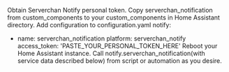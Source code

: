 Obtain Serverchan Notify personal token.
Copy serverchan_notification from custom_components to your custom_components in Home Assistant directory.
Add configuration to configuration.yaml
notify:
  - name: serverchan_notification
    platform: serverchan_notify
    access_token: 'PASTE_YOUR_PERSONAL_TOKEN_HERE'
Reboot your Home Assistant instance.
Call notify.serverchan_notification(with service data described below) from script or automation as you desire.
